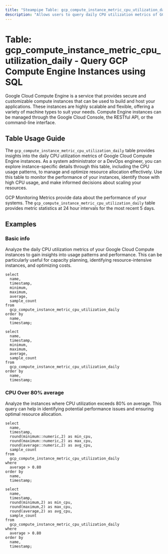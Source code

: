 ```yaml
---
title: "Steampipe Table: gcp_compute_instance_metric_cpu_utilization_daily - Query GCP Compute Engine Instances using SQL"
description: "Allows users to query daily CPU utilization metrics of GCP Compute Engine Instances, providing insights into their performance and resource usage patterns."
---
```


# Table: gcp_compute_instance_metric_cpu_utilization_daily - Query GCP Compute Engine Instances using SQL

Google Cloud Compute Engine is a service that provides secure and customizable compute instances that can be used to build and host your applications. These instances are highly scalable and flexible, offering a variety of machine types to suit your needs. Compute Engine instances can be managed through the Google Cloud Console, the RESTful API, or the command-line interface.

## Table Usage Guide

The `gcp_compute_instance_metric_cpu_utilization_daily` table provides insights into the daily CPU utilization metrics of Google Cloud Compute Engine instances. As a system administrator or a DevOps engineer, you can explore instance-specific details through this table, including the CPU usage patterns, to manage and optimize resource allocation effectively. Use this table to monitor the performance of your instances, identify those with high CPU usage, and make informed decisions about scaling your resources.

GCP Monitoring Metrics provide data about the performance of your systems. The `gcp_compute_instance_metric_cpu_utilization_daily` table provides metric statistics at 24 hour intervals for the most recent 5 days.

## Examples

### Basic info
Analyze the daily CPU utilization metrics of your Google Cloud Compute instances to gain insights into usage patterns and performance. This can be particularly useful for capacity planning, identifying resource-intensive instances, and optimizing costs.

```sql+postgres
select
  name,
  timestamp,
  minimum,
  maximum,
  average,
  sample_count
from
  gcp_compute_instance_metric_cpu_utilization_daily
order by
  name,
  timestamp;
```

```sql+sqlite
select
  name,
  timestamp,
  minimum,
  maximum,
  average,
  sample_count
from
  gcp_compute_instance_metric_cpu_utilization_daily
order by
  name,
  timestamp;
```

### CPU Over 80% average
Analyze the instances where CPU utilization exceeds 80% on average. This query can help in identifying potential performance issues and ensuring optimal resource allocation.

```sql+postgres
select
  name,
  timestamp,
  round(minimum::numeric,2) as min_cpu,
  round(maximum::numeric,2) as max_cpu,
  round(average::numeric,2) as avg_cpu,
  sample_count
from
  gcp_compute_instance_metric_cpu_utilization_daily
where
  average > 0.80
order by
  name,
  timestamp;
```

```sql+sqlite
select
  name,
  timestamp,
  round(minimum,2) as min_cpu,
  round(maximum,2) as max_cpu,
  round(average,2) as avg_cpu,
  sample_count
from
  gcp_compute_instance_metric_cpu_utilization_daily
where
  average > 0.80
order by
  name,
  timestamp;
```
